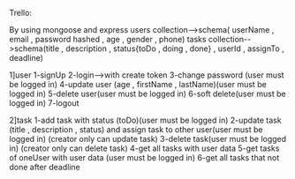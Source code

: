 Trello:

By using mongoose and express
users collection-->schema( userName , email , password hashed , age , gender , phone)
tasks collection-->schema(title , description , status{toDo , doing , done} , userId , assignTo , deadline)


1]user
1-signUp 
2-login-->with create token
3-change password (user must be logged in)
4-update user (age , firstName , lastName)(user must be logged in)
5-delete user(user must be logged in)
6-soft delete(user must be logged in)
7-logout


2]task
1-add task with status (toDo)(user must be logged in)
2-update task (title , description , status) and assign task to other user(user must be logged in) (creator only can update task)
3-delete task(user must be logged in) (creator only can delete task)
4-get all tasks with user data
5-get tasks of oneUser with user data (user must be logged in)
6-get all tasks that not done after deadline
